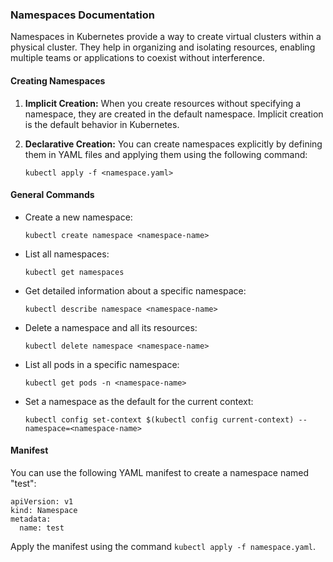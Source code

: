### **Namespaces Documentation**

Namespaces in Kubernetes provide a way to create virtual clusters within a physical cluster. They help in organizing and isolating resources, enabling multiple teams or applications to coexist without interference.

#### Creating Namespaces
1. **Implicit Creation:** When you create resources without specifying a namespace, they are created in the default namespace. Implicit creation is the default behavior in Kubernetes.
2. **Declarative Creation:** You can create namespaces explicitly by defining them in YAML files and applying them using the following command:
   
   ```
   kubectl apply -f <namespace.yaml>
   ```

#### General Commands
- Create a new namespace:
  ```
  kubectl create namespace <namespace-name>
  ```

- List all namespaces:
  ```
  kubectl get namespaces
  ```

- Get detailed information about a specific namespace:
  ```
  kubectl describe namespace <namespace-name>
  ```

- Delete a namespace and all its resources:
  ```
  kubectl delete namespace <namespace-name>
  ```

- List all pods in a specific namespace:
  ```
  kubectl get pods -n <namespace-name>
  ```

- Set a namespace as the default for the current context:
  ```
  kubectl config set-context $(kubectl config current-context) --namespace=<namespace-name>
  ```

#### Manifest
You can use the following YAML manifest to create a namespace named "test":

```
apiVersion: v1
kind: Namespace
metadata:
  name: test
```

Apply the manifest using the command `kubectl apply -f namespace.yaml`.
